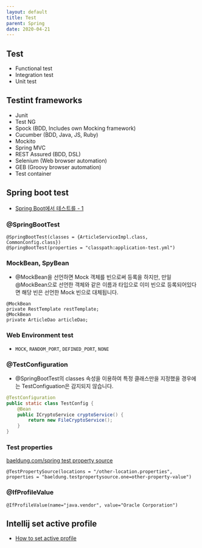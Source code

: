 ```yaml
---
layout: default
title: Test
parent: Spring
date: 2020-04-21
---
```



## Test

- Functional test
- Integration test
- Unit test

## Testint frameworks

- Junit
- Test NG
- Spock (BDD, Includes own Mocking framework)
- Cucumber (BDD, Java, JS, Ruby)
- Mockito
- Spring MVC
- REST Assured (BDD, DSL)
- Selenium (Web browser automation)
- GEB (Groovy browser automation)
- Test container

## Spring boot test

- [Spring Boot에서 테스트를 - 1](https://hyper-cube.io/2017/08/06/spring-boot-test-1/)

### @SpringBootTest

```
@SpringBootTest(classes = {ArticleServiceImpl.class, CommonConfig.class})
@SpringBootTest(properties = "classpath:application-test.yml")
```

### MockBean, SpyBean

- @MockBean을 선언하면 Mock 객체를 빈으로써 등록을 하지만, 만일 @MockBean으로 선언한 객체와 같은 이름과 타입으로 이미 빈으로 등록되어있다면 해당 빈은 선언한 Mock 빈으로 대체됩니다.

```
@MockBean
private RestTemplate restTemplate;
@MockBean
private ArticleDao articleDao;
```

### Web Environment test

- `MOCK`, `RANDOM_PORT`, `DEFINED_PORT`, `NONE`

### @TestConfiguration

- @SpringBootTest의 classes 속성을 이용하여 특정 클래스만을 지정했을 경우에는 TestConfiguation은 감지되지 않습니다. 

```java
@TestConfiguration
public static class TestConfig {
    @Bean
    public ICryptoService cryptoService() {
        return new FileCryptoService();
    }
}
```

### Test properties

[baeldung.com/spring test property source](https://www.baeldung.com/spring-test-property-source)

```
@TestPropertySource(locations = "/other-location.properties", properties = "baeldung.testpropertysource.one=other-property-value")
```


### @IfProfileValue

`@IfProfileValue(name="java.vendor", value="Oracle Corporation")`

## Intellij set active profile

- [How to set active profile](https://stackoverflow.com/a/53212556)
